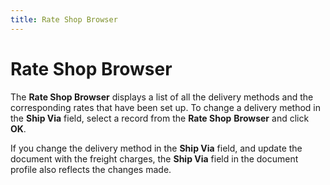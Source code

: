 ```yaml
---
title: Rate Shop Browser
---
```


# Rate Shop Browser


The **Rate Shop Browser** displays a list of all the delivery methods and the corresponding rates that have been set up. To change a delivery method in the **Ship Via** field, select a record from the **Rate Shop** **Browser** and click **OK**.


If you change the delivery method in the **Ship Via** field, and update the document with the freight charges, the **Ship Via** field in the document profile also reflects the changes made.

